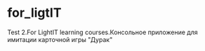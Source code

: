 # for_ligtIT
Test 2.For LightIT learning courses.Консольное приложение для имитации карточной игры "Дурак"
